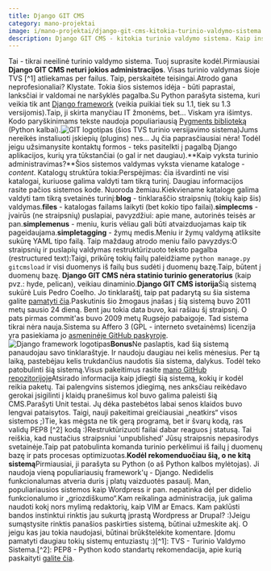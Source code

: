 ```yaml
---
title: Django GIT CMS
category: mano-projektai
image: i/mano-projektai/django-git-cms-kitokia-turinio-valdymo-sistema.png
description: Django GIT CMS - kitokia turinio valdymo sistema. Kaip instaliuoti, paleisti ir naudotis.
---
```


Tai - tikrai neeilinė turinio valdymo sistema. Tuoj suprasite kodėl.Pirmiausiai **Django GIT CMS neturi jokios administracijos**. Visas turinio valdymas šioje TVS [^1] atliekamas per failus. Taip, perskaitėte teisingai.Atrodo gana neprofesionaliai? Klystate. Tokia šios sistemos idėja - būti paprastai, lanksčiai ir valdomai ne naršyklės pagalba.Su Python parašyta sistema, kuri veikia tik ant [Django framework](http://www.djangoproject.com) (veikia puikiai tiek su 1.1, tiek su 1.3 versijomis).Taip, ji skirta manyčiau IT žmonėms, bet... Viskam yra išimtys. Kodo paryškinimams tekste naudoja populiariausią [Pygments biblioteką](http://pygments.org/) (Python kalbai).![ GIT logotipas (šios TVS turinio versijavimo sistema)](/i/git-logo.png)Jums nereikės instaliuoti įskiepių (plugins) nes... Jų čia paprasčiausiai nėra! Todėl jeigu užsimanysite kontaktų formos - teks pasitelkti į pagalbą Django aplikacijos, kurių yra tūkstančiai (o gal ir net daugiau).**Kaip vyksta turinio administravimas?**Šios sistemos valdymas vyksta viename kataloge - *content*. Katalogų struktūra tokia:Perspėjimas: čia išvardinti ne visi katalogai, kuriuose galima valdyti tam tikrą turinį. Daugiau informacijos rasite pačios sistemos kode. Nuoroda žemiau.Kiekviename kataloge galima valdyti tam tikrą svetainės turinį:**blog** - tinklaraščio straipsnių (tokių kaip šis) valdymas.**files** - katalogas failams laikyti (bet kokio tipo failai).**simplecms** - įvairūs (ne straipsnių) puslapiai, pavyzdžiui: apie mane, autorinės teisės ar pan.**simplemenus** - meniu, kuris vėliau gali būti atvaizduojamas kaip tik pageidaujama.**simpletagging** - žymų medis.Meniu ir žymų valdymą atliksite sukūrę YAML tipo failą. Taip maždaug atrodo meniu failo pavyzdys:O straipsnių ir puslapių valdymas restruktūrizuoto teksto pagalba (restructured text):Taigi, prikūrę tokių failų paleidžiame `python manage.py gitcmsload` ir visi duomenys iš failų bus sudėti į duomenų bazę.Taip, būtent į duomenų bazę. **Django GIT CMS nėra statinio turinio generatorius** (kaip pvz.: hyde, pelican), veikiau dinaminio.**Django GIT CMS istorija**Šią sistemą sukūrė Luis Pedro Coelho. Jo tinklaraštį, taip pat padarytą su šia sistema galite [pamatyti čia](http://luispedro.org/).Paskutinis šio žmogaus įnašas į šią sistemą buvo 2011 metų sausio 24 dieną. Bent jau tokia data buvo, kai rašiau šį straipsnį. O pats pirmas commit'as buvo 2009 metų Rugsėjo pabaigoje. Tad sistema tikrai nėra nauja.Sistema su Affero 3 (GPL - interneto svetainėms) licenzija yra pasiekiama jo [asmeninėje GitHub paskyroje](https://github.com/luispedro/django-gitcms).![ Django framework logotipas](/i/django_logo.png)**Bonus**Ne paslaptis, kad šią sistemą panaudojau savo tinklaraštyje. Ir naudoju daugiau nei kelis mėnesius. Per tą laiką, pastebėjau kelis trukdančius naudotis šia sistema, dalykus. Todėl teko patobulinti šią sistemą.Visus pakeitimus rasite [mano GitHub repozitorijoje](https://github.com/ReekenX/django-gitcms)Atsirado informacija kaip įdiegti šią sistemą, kokių ir kodėl reikia paketų. Tai palengvins sistemos įdiegimą, nes anksčiau reikėdavo gerokai įsigilinti į klaidų pranešimus kol buvo galima paleisti šią CMS.Parašyti Unit testai. Jų dėka pastebėtos labai senos klaidos buvo lengvai pataisytos. Taigi, nauji pakeitimai greičiausiai „neatkirs“ visos sistemos ;)Tie, kas mėgsta ne tik gerą programą, bet ir švarų kodą, ras validų PEP8 [^2] kodą :)Restruktūrizuoti failai dabar reaguos į statusą. Tai reiškia, kad nustačius straipsniui 'unpublished' Jūsų straipsnis nepasirodys svetainėje.Taip pat patobulinta komanda turinio perkėlimui iš failų į duomenų bazę ir pats procesas optimizuotas.**Kodėl rekomenduočiau šią, o ne kitą sistemą**Pirmiausiai, ji parašyta su Python (o aš Python kalbos mylėtojas). Ji naudoja vieną populiariausių framework'ų - Django. Nedidelis funkcionalumas atveria duris į platų vaizduotės pasaulį. Man, populiariausios sistemos kaip Wordpress ir pan. nepatinka dėl per didelio funkcionalumo ir „griozdiškumo“.Kam reikalinga administracija, juk galima naudoti kokį nors mylimą redaktorių, kaip VIM ar Emacs. Kam paklūsti bandos instinktui rinktis jau sukurtą įprastą Wordpress ar Drupal? :)Jeigu sumąstysite rinktis panašios paskirties sistemą, būtinai užmeskite akį. O jeigu kas jau tokia naudojasi, būtinai brūkštelėkite komentare. Įdomu pamatyti daugiau tokių sistemų entuziastų :)[^1]: TVS - Turinio Valdymo Sistema.[^2]: PEP8 - Python kodo standartų rekomendacija, apie kurią paskaityti [galite čia](http://www.python.org/dev/peps/pep-0008/).
